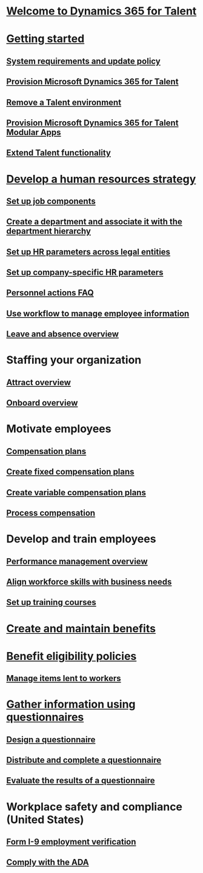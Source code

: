 # [Welcome to Dynamics 365 for Talent](index.md)

# [Getting started](talent-get-started.md)
## [System requirements and update policy](talent-versions-update-policy.md)
## [Provision Microsoft Dynamics 365 for Talent](provisioning-talent.md)
## [Remove a Talent environment](remove-test-environment.md)
## [Provision Microsoft Dynamics 365 for Talent Modular Apps](modular-app-tech-faq.md)
## [Extend Talent functionality](extend-talent-functionality.md)

# [Develop a human resources strategy](departments-jobs-positions.md)
## [Set up job components](create-job.md)
## [Create a department and associate it with the department hierarchy](create-department-add-department-hierarchy.md)
## [Set up HR parameters across legal entities](set-up-hr-parameters-across-legal-entities.md)
## [Set up company-specific HR parameters](set-up-company-specific-hr-parameters.md)
## [Personnel actions FAQ](personnel-actions-faq.md)
## [Use workflow to manage employee information](workflow-manage-employee-information.md)
## [Leave and absence overview](leave-absence-overview.md)

# Staffing your organization
## [Attract overview](attract-overview.md) 
## [Onboard overview](create-onboarding-experience.md)

# Motivate employees
## [Compensation plans](compensation-plans.md)
## [Create fixed compensation plans](create-fixed-compensation-plans.md)
## [Create variable compensation plans](create-variable-compensation-plans.md)
## [Process compensation](process-compensation.md)

# Develop and train employees
## [Performance management overview](performance-management-overview.md)
## [Align workforce skills with business needs](skills.md)
## [Set up training courses](courses.md)

# [Create and maintain benefits](manage-benefit-program.md)
# [Benefit eligibility policies](benefit-eligibility-policies.md)
## [Manage items lent to workers](loan-items.md)

# [Gather information using questionnaires](questionnaires.md)
## [Design a questionnaire](design-questionnaires.md)
## [Distribute and complete a questionnaire](distribute-questionnaires.md)
## [Evaluate the results of a questionnaire](evaluate-questionnaire-results.md)

# Workplace safety and compliance (United States)
## [Form I-9 employment verification](../fin-and-ops/hr/localizations/noam-usa-form-i-9-verification.md?toc=/talent/toc.json)
## [Comply with the ADA](../fin-and-ops/hr/localizations/noam-usa-comply-ada.md?toc=/talent/toc.json)
